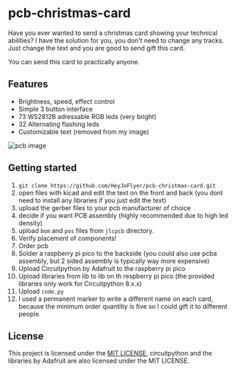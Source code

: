 # pcb-christmas-card

Have you ever wanted to send a christmas card showing your technical abilities? I have the solution for you, you don't need to change any tracks. Just change the text and you are good to send gift this card.

You can send this card to practically anyone.

## Features

- Brightness, speed, effect control
- Simple 3 button interface
- 73 WS2812B adressable RGB leds (very bright)
- 32 Alternating flashing leds
- Customizable text (removed from my image)

![pcb image](https://github.com/HeyJoFlyer/pcb-christmas-card/blob/main/christmas%20PCB.avif?raw=true)

## Getting started

1. `git clone https://github.com/HeyJoFlyer/pcb-christmas-card.git`
1. open files with kicad and edit the text on the front and back (you dont need to install any libraries if you just edit the text)
1. upload the gerber files to your pcb manufacturer of choice
1. decide if you want PCB assembly (highly recommended due to high led density)
1. upload `bom` and `pos` files from `jlcpcb` directory.
1. Verify placement of components!
1. Order pcb
1. Solder a raspberry pi pico to the backside (you could also use pcba assembly, but 2 sided assembly is typically way more expensive)
1. Upload Circuitpython by Adafruit to the raspberry pi pico
1. Upload libraries from lib to lib on th respberry pi pico (the provided libraries only work for Circuitpython 8.x.x)
1. Upload `code.py`
1. I used a permanent marker to write a different name on each card, because the minimum order quantitiy is five so I could gift it to different people.

## License
This project is licensed under the [MIT LICENSE](LICENSE), circuitpython and the libraries by Adafruit are also licensed under the MIT LICENSE.